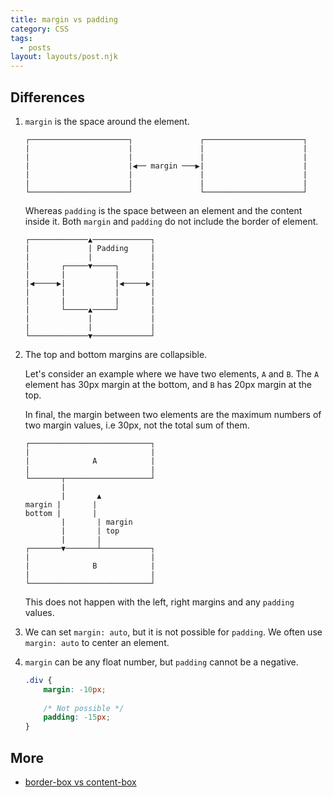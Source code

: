 ```yaml
---
title: margin vs padding
category: CSS
tags:
  - posts
layout: layouts/post.njk
---
```


## Differences

1. `margin` is the space around the element.
   
    ```shell
    ┌──────────────────────┐               ┌──────────────────────┐
    |                      |               |                      |
    |                      |               |                      |
    |                      |◀︎── margin ───▶︎|                      |
    |                      |               |                      |
    |                      |               |                      |
    └──────────────────────┘               └──────────────────────┘
    ```

    Whereas `padding` is the space between an element and the content inside it. Both `margin` and `padding` do not include the border of element.

    ```shell
    ┌─────────────▲─────────────┐
    |             | Padding     |
    |             |             |
    |       ┌─────▼─────┐       |
    |       |           |       |
    |◀︎─────▶︎|           |◀︎─────▶︎|
    |       |           |       |
    |       |           |       |
    |       └─────▲─────┘       |
    |             |             |
    |             |             |
    └─────────────▼─────────────┘
    ```
    
2. The top and bottom margins are collapsible. 
    
    Let's consider an example where we have two elements, `A` and `B`. The `A` element has 30px margin at the bottom, and `B` has 20px margin at the top.

    In final, the margin between two elements are the maximum numbers of two margin values, i.e 30px, not the total sum of them.

    ```shell
    ┌───────────────────────────┐
    |                           |
    |              A            |
    |                           |
    └───────┬───────────────────┘
            |       
            |       ▲
    margin |       |
    bottom |       |
            |       | margin 
            |       | top
            |       |
    ┌───────▼───────┴───────────┐
    |                           |
    |              B            |
    |                           |
    └───────────────────────────┘
    ```

    This does not happen with the left, right margins and any `padding` values.
    
3. We can set `margin: auto`, but it is not possible for `padding`. We often use `margin: auto` to center an element.
4. `margin` can be any float number, but `padding` cannot be a negative.   
    
    ```css
    .div {
        margin: -10px;
        
        /* Not possible */
        padding: -15px;
    }
    ```

## More

* [border-box vs content-box](/border-box-vs-content-box)